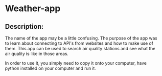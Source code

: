 # Weather-app

## Description:

The name of the app may be a little confusing. The purpose of the app was to learn about connecting to API's from websites and how to make use of them. This app can be used to search air quality stations and see what the air quality is like in those areas.

In order to use it, you simply need to copy it onto your computer, have python installed on your computer and run it.
